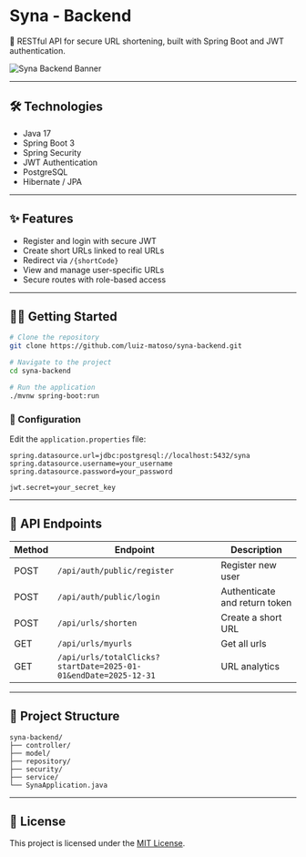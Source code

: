 # Syna - Backend

🔐 RESTful API for secure URL shortening, built with Spring Boot and JWT authentication.

![Syna Backend Banner](https://i.ibb.co/6cKpjdNL/logo-For-Readme.png)

---

## 🛠 Technologies

- Java 17
- Spring Boot 3
- Spring Security
- JWT Authentication
- PostgreSQL
- Hibernate / JPA

---

## ✨ Features

- Register and login with secure JWT
- Create short URLs linked to real URLs
- Redirect via `/{shortCode}`
- View and manage user-specific URLs
- Secure routes with role-based access

---

## 🧑‍💻 Getting Started

```bash
# Clone the repository
git clone https://github.com/luiz-matoso/syna-backend.git

# Navigate to the project
cd syna-backend

# Run the application
./mvnw spring-boot:run
```

### 🔧 Configuration

Edit the `application.properties` file:

```properties
spring.datasource.url=jdbc:postgresql://localhost:5432/syna
spring.datasource.username=your_username
spring.datasource.password=your_password

jwt.secret=your_secret_key
```

---

## 📡 API Endpoints

| Method | Endpoint             | Description                     |
|--------|----------------------|---------------------------------|
| POST   | `/api/auth/public/register`   | Register new user               |
| POST   | `/api/auth/public/login`   | Authenticate and return token  |
| POST   | `/api/urls/shorten`           | Create a short URL              |
| GET    | `/api/urls/myurls`       | Get all urls        |
| GET    | `/api/urls/totalClicks?startDate=2025-01-01&endDate=2025-12-31`        | URL analytics |

---

## 📁 Project Structure

```
syna-backend/
├── controller/
├── model/
├── repository/
├── security/
├── service/
└── SynaApplication.java
```

---

## 📄 License

This project is licensed under the [MIT License](LICENSE).